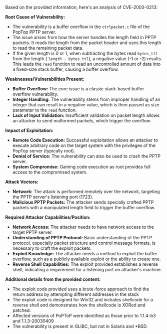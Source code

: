 Based on the provided information, here's an analysis of CVE-2003-0213:

**Root Cause of Vulnerability:**
- The vulnerability is a buffer overflow in the `ctrlpacket.c` file of the PopTop PPTP server.
- The issue arises from how the server handles the length field in PPTP packets. It reads the length from the packet header and uses this length to read the remaining packet data.
- If the given length is 0 or 1, when subtracting the bytes read `bytes_ttl` from the length ( `length - bytes_ttl`), a negative value (-1 or -2) results. This leads the `read` function to read an uncontrolled amount of data into a fixed-size stack buffer, causing a buffer overflow.

**Weaknesses/Vulnerabilities Present:**
- **Buffer Overflow:** The core issue is a classic stack-based buffer overflow vulnerability.
- **Integer Handling:** The vulnerability stems from improper handling of an integer that can result in a negative value, which is then passed as size parameter to the `read` function.
- **Lack of Input Validation:** Insufficient validation on packet length allows an attacker to send malformed packets, which trigger the overflow.

**Impact of Exploitation:**
- **Remote Code Execution:** Successful exploitation allows an attacker to execute arbitrary code on the target system with the privileges of the PopTop server (typically root).
- **Denial of Service:** The vulnerability can also be used to crash the PPTP server.
- **System Compromise:** Gaining code execution as root provides full access to the compromised system.

**Attack Vectors:**
- **Network:** The attack is performed remotely over the network, targeting the PPTP server's listening port (1723).
- **Malicious PPTP Packets:** The attacker sends specially crafted PPTP packets with a manipulated length field to trigger the buffer overflow.

**Required Attacker Capabilities/Position:**
- **Network Access:** The attacker needs to have network access to the target PPTP server.
- **Understanding of PPTP Protocol:** Basic understanding of the PPTP protocol, especially packet structure and control message formats, is necessary to craft the exploit packets.
- **Exploit Knowledge:** The attacker needs a method to exploit the buffer overflow, such as a publicly available exploit or the ability to create one.
- **Reverse Shell Capabilities:** The exploit provided establishes a reverse shell, indicating a requirement for a listening port on attacker's machine.

**Additional details from the provided content:**
- The exploit code provided uses a brute-force approach to find the return address by attempting different addresses in the stack
- The exploit code is designed for Win32 and includes shellcode for a reverse shell and demonstrates how the shellcode is XORed and patched.
- Affected versions of PoPToP were identified as those prior to 1.1.4-b3 and 1.1.3-20030409
- The vulnerability is present in GLIBC, but not in Solaris and *BSD.